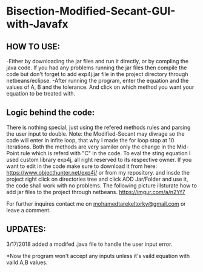 # Bisection-Modified-Secant-GUI-with-Javafx
HOW TO USE:
---------------------------------
-Either by downloading the jar files and run it directly, or by compling the java code. If you had any problems running the jar files then compile the code but don't forget to add exp4j.jar file in the project directory through netbeans/eclipse.
-After running the program, enter the equation and the values of A, B and the tolerance. And click on which method you want your equation to be treated with.

Logic behind the code:
------------------------------------
There is nothing special, just using the refered methods rules and parsing the user input to double.
Note: the Modified-Secant may divrage so the code will enter in infite loop, that why I made the for loop stop at 10 iterations.
Both the methods are very samiler only the change in the Mid-Point rule which is referd with "C" in the code.
To eval the sting equation I used custom library exp4j, all right reserved to its respective owner.
If you want to edit in the code make sure to download it from here: https://www.objecthunter.net/exp4j/ or from my repository.
and insde the project right click on directories tree and click ADD Jar/Folder and use it, the code shall work with no problems.
The following picture illsturate how to add jar files to the project through netbeans.
https://imgur.com/a/n2Yf7

For further inquires contact me on mohamedtarekeltorky@gmail.com or leave a comment.

UPDATES:
------------------------------------
3/17/2018 added a modifed .java file to handle the user input error.

*Now the program won't accept any inputs unless it's vaild equation with vaild A,B values.
